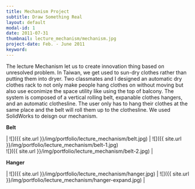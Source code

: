 ```yaml
---
title: Mechanism Project
subtitle: Draw Something Real
layout: default
modal-id: 1
date: 2011-07-31
thumbnail: lecture_mechanism/mechanism.jpg
project-date: Feb. - June 2011
keyword: 
---
```

<!-- BME 2111 Mechanism (Ⅰ) -->
The lecture Mechanism let us to create innovation thing based on unresolved problem. In Taiwan, we get used to sun-dry clothes rather than putting them into dryer. Two classmates and I designed an automatic dry clothes rack to not only make people hang clothes on without moving but also use econimize the space utility like using the top of balcony. The system is composed of a vertical rolling belt, expanable clothes hangers, and an automatic clothesline. The user only has to hang their clothes at the same place and the belt will roll them up to the clothesline. We used SolidWorks to deisgn our mechanism.

**Belt**

| ![]({{ site.url }}/img/portfolio/lecture_mechanism/belt.jpg) | ![]({{ site.url }}/img/portfolio/lecture_mechanism/belt-1.jpg) <br> ![]({{ site.url }}/img/portfolio/lecture_mechanism/belt-2.jpg) |

**Hanger**

| ![]({{ site.url }}/img/portfolio/lecture_mechanism/hanger.jpg) | ![]({{ site.url }}/img/portfolio/lecture_mechanism/hanger-expand.jpg) |

<div class="youtube" data-embed="2oUGgS5F6Bw">
    <div class="play-button"></div> 
</div>

<div class="youtube" data-embed="Y5h6z1bamX4">
    <div class="play-button"></div> 
</div>